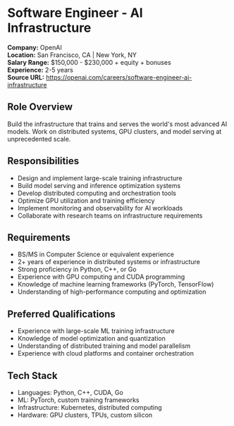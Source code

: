 # Software Engineer - AI Infrastructure

**Company:** OpenAI  
**Location:** San Francisco, CA | New York, NY  
**Salary Range:** $150,000 - $230,000 + equity + bonuses  
**Experience:** 2-5 years  
**Source URL:** https://openai.com/careers/software-engineer-ai-infrastructure

## Role Overview
Build the infrastructure that trains and serves the world's most advanced AI models. Work on distributed systems, GPU clusters, and model serving at unprecedented scale.

## Responsibilities
- Design and implement large-scale training infrastructure
- Build model serving and inference optimization systems
- Develop distributed computing and orchestration tools
- Optimize GPU utilization and training efficiency
- Implement monitoring and observability for AI workloads
- Collaborate with research teams on infrastructure requirements

## Requirements
- BS/MS in Computer Science or equivalent experience
- 2+ years of experience in distributed systems or infrastructure
- Strong proficiency in Python, C++, or Go
- Experience with GPU computing and CUDA programming
- Knowledge of machine learning frameworks (PyTorch, TensorFlow)
- Understanding of high-performance computing and optimization

## Preferred Qualifications
- Experience with large-scale ML training infrastructure
- Knowledge of model optimization and quantization
- Understanding of distributed training and model parallelism
- Experience with cloud platforms and container orchestration

## Tech Stack
- Languages: Python, C++, CUDA, Go
- ML: PyTorch, custom training frameworks
- Infrastructure: Kubernetes, distributed computing
- Hardware: GPU clusters, TPUs, custom silicon
